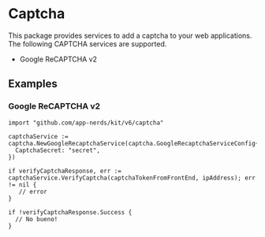 # Captcha

This package provides services to add a captcha to your web applications. The following CAPTCHA services are supported.

* Google ReCAPTCHA v2

## Examples

### Google ReCAPTCHA v2

```golang
import "github.com/app-nerds/kit/v6/captcha"

captchaService := captcha.NewGoogleRecaptchaService(captcha.GoogleRecaptchaServiceConfig{
  CaptchaSecret: "secret",
})

if verifyCaptchaResponse, err := captchaService.VerifyCaptcha(captchaTokenFromFrontEnd, ipAddress); err != nil {
   // error
}

if !verifyCaptchaResponse.Success {
  // No bueno!
}
```
